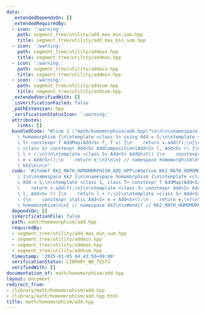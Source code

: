 ```yaml
---
data:
  _extendedDependsOn: []
  _extendedRequiredBy:
  - icon: ':warning:'
    path: segment_tree/utility/add_max_min_sum.hpp
    title: segment_tree/utility/add_max_min_sum.hpp
  - icon: ':warning:'
    path: segment_tree/utility/addmax.hpp
    title: segment_tree/utility/addmax.hpp
  - icon: ':warning:'
    path: segment_tree/utility/addmin.hpp
    title: segment_tree/utility/addmin.hpp
  - icon: ':warning:'
    path: segment_tree/utility/addsum.hpp
    title: segment_tree/utility/addsum.hpp
  _extendedVerifiedWith: []
  _isVerificationFailed: false
  _pathExtension: hpp
  _verificationStatusIcon: ':warning:'
  attributes:
    links: []
  bundledCode: "#line 1 \"math/homomorphism/add.hpp\"\n\n\n\nnamespace kk2 {\n\nnamespace\
    \ homomorphism {\n\ntemplate <class S> using Add = S;\n\ntemplate <class S, class\
    \ T> constexpr T AddMap(Add<S> f, T x) {\n    return x.add(f);\n}\n\ntemplate\
    \ <class S> constexpr Add<S> AddComposition(Add<S> l, Add<S> r) {\n    return\
    \ l + r;\n}\n\ntemplate <class S> Add<S> AddUnit() {\n    constexpr static Add<S>\
    \ e = Add<S>();\n    return e;\n}\n\n} // namespace homomorphism\n\n} // namespace\
    \ kk2\n\n\n"
  code: "#ifndef KK2_MATH_HOMOMORPHISM_ADD_HPP\n#define KK2_MATH_HOMOMORPHISM_ADD_HPP\
    \ 1\n\nnamespace kk2 {\n\nnamespace homomorphism {\n\ntemplate <class S> using\
    \ Add = S;\n\ntemplate <class S, class T> constexpr T AddMap(Add<S> f, T x) {\n\
    \    return x.add(f);\n}\n\ntemplate <class S> constexpr Add<S> AddComposition(Add<S>\
    \ l, Add<S> r) {\n    return l + r;\n}\n\ntemplate <class S> Add<S> AddUnit()\
    \ {\n    constexpr static Add<S> e = Add<S>();\n    return e;\n}\n\n} // namespace\
    \ homomorphism\n\n} // namespace kk2\n\n#endif // KK2_MATH_HOMOMORPHISM_ADD_HPP\n"
  dependsOn: []
  isVerificationFile: false
  path: math/homomorphism/add.hpp
  requiredBy:
  - segment_tree/utility/add_max_min_sum.hpp
  - segment_tree/utility/addmin.hpp
  - segment_tree/utility/addmax.hpp
  - segment_tree/utility/addsum.hpp
  timestamp: '2025-01-05 04:43:56+09:00'
  verificationStatus: LIBRARY_NO_TESTS
  verifiedWith: []
documentation_of: math/homomorphism/add.hpp
layout: document
redirect_from:
- /library/math/homomorphism/add.hpp
- /library/math/homomorphism/add.hpp.html
title: math/homomorphism/add.hpp
---
```

